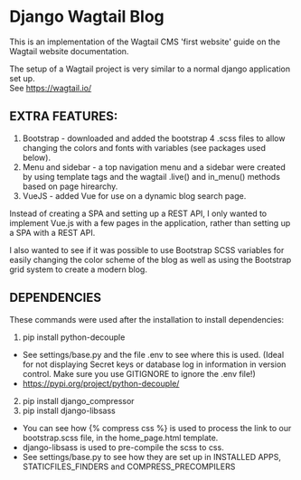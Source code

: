 # Django Wagtail Blog

This is an implementation of the Wagtail CMS 'first website' guide on the Wagtail website documentation.

The setup of a Wagtail project is very similar to a normal django application set up.  
See https://wagtail.io/

## EXTRA FEATURES:

1. Bootstrap - downloaded and added the bootstrap 4 .scss files to allow changing the colors and fonts with variables (see packages used below).
2. Menu and sidebar - a top navigation menu and a sidebar were created by using template tags and the wagtail .live() and in_menu() methods based on page hirearchy.
3. VueJS - added Vue for use on a dynamic blog search page. 

Instead of creating a SPA and setting up a REST API, I only wanted to implement Vue.js with a few pages in the application, rather than setting up a SPA with a REST API.

I also wanted to see if it was possible to use Bootstrap SCSS variables for easily changing the color scheme of the blog as well as using the Bootstrap grid system to create a modern blog.


## DEPENDENCIES
These commands were used after the installation to install dependencies:
1. pip install python-decouple
- See settings/base.py and the file .env to see where this is used. (Ideal for not displaying Secret keys or database log in information in version control.  Make sure you use GITIGNORE to ignore the .env file!)
- https://pypi.org/project/python-decouple/
2. pip install django_compressor
3. pip install django-libsass
- You can see how {% compress css %} is used to process the link to our bootstrap.scss file, in the home_page.html template.
- django-libsass is used to pre-compile the scss to css.
- See settings/base.py to see how they are set up in INSTALLED APPS, STATICFILES_FINDERS and COMPRESS_PRECOMPILERS








